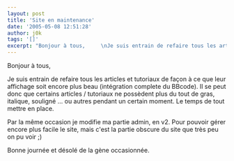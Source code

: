 ```yaml
---
layout: post
title: 'Site en maintenance'
date: '2005-05-08 12:51:28'
author: j0k
tags: '[]'
excerpt: "Bonjour à tous,     \nJe suis entrain de refaire tous les articles et tutoriaux de façon à ce que leur affichage soit encore plus beau (intégration complete du BBcode).   Il se peut donc que certains articles / tutoriaux ne possèdent plus du tout de gras, italique, souligné ... ou autres pendant un certain moment. Le temps de tout mettre en place.  \n      …"
---
```


Bonjour à tous,

Je suis entrain de refaire tous les articles et tutoriaux de façon à ce que leur affichage soit encore plus beau (intégration complete du BBcode).   Il se peut donc que certains articles / tutoriaux ne possèdent plus du tout de gras, italique, souligné ... ou autres pendant un certain moment. Le temps de tout mettre en place.

Par la même occasion je modifie ma partie admin, en v2.   Pour pouvoir gérer encore plus facile le site, mais c'est la partie obscure du site que très peu on pu voir ;)

Bonne journée et désolé de la gène occasionnée.
